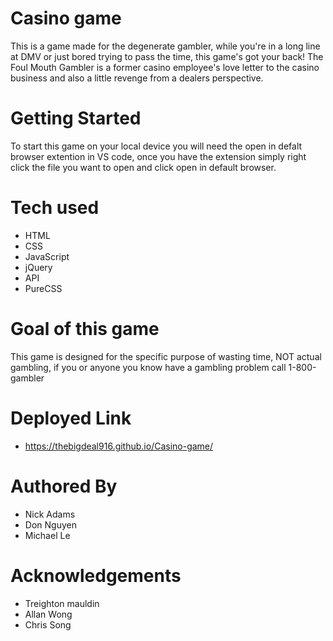# Casino game
This is a game made for the degenerate gambler, while you're in a long line at DMV or just bored trying to pass the time, this game's got your back! The Foul Mouth Gambler is a former casino employee's love letter to the casino business and also a little revenge from a dealers perspective.

# Getting Started
To start this game on your local device you will need the open in defalt browser extention in VS code,
once you have the extension simply right click the file you want to open and click open in default browser.

# Tech used

* HTML
* CSS 
* JavaScript 
* jQuery
* API
* PureCSS 


# Goal of this game
This game is designed for the specific purpose of wasting time, NOT 
actual gambling, if you or anyone you know have a gambling problem call
1-800-gambler

# Deployed Link
* https://thebigdeal916.github.io/Casino-game/

# Authored By
 * Nick Adams
 * Don Nguyen
 * Michael Le

 # Acknowledgements
 * Treighton mauldin
 * Allan Wong
 * Chris Song




